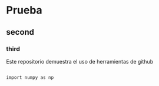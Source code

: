 # Prueba
## second 
### third

Este repositorio demuestra el uso de herramientas de github


```

import numpy as np

```

